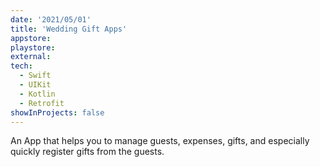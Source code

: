 ```yaml
---
date: '2021/05/01'
title: 'Wedding Gift Apps'
appstore: 
playstore: 
external: 
tech:
  - Swift
  - UIKit
  - Kotlin
  - Retrofit
showInProjects: false
---
```

An App that helps you to manage guests, expenses, gifts, and especially quickly register gifts from the guests.
